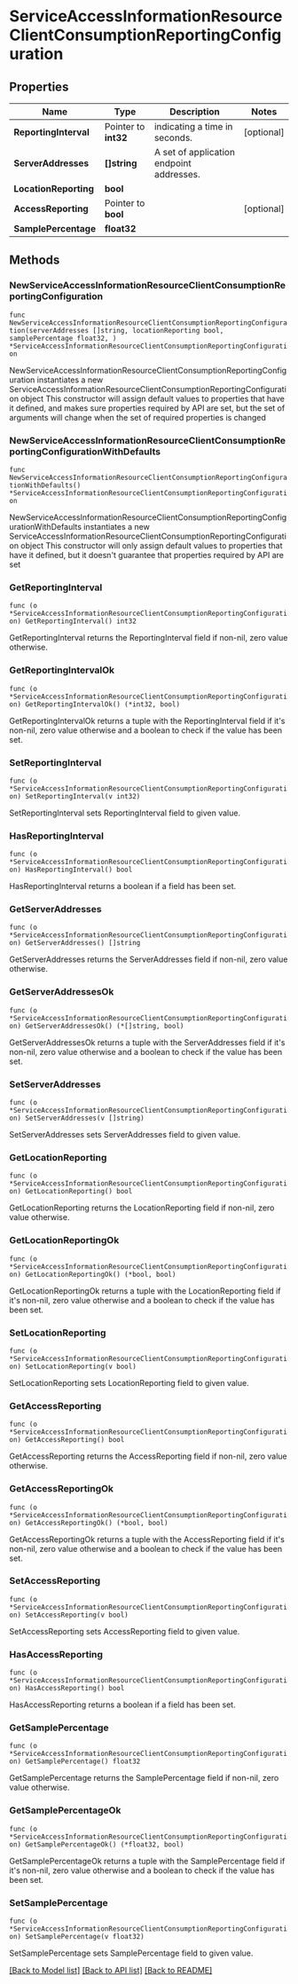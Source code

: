 # ServiceAccessInformationResourceClientConsumptionReportingConfiguration

## Properties

Name | Type | Description | Notes
------------ | ------------- | ------------- | -------------
**ReportingInterval** | Pointer to **int32** | indicating a time in seconds. | [optional] 
**ServerAddresses** | **[]string** | A set of application endpoint addresses. | 
**LocationReporting** | **bool** |  | 
**AccessReporting** | Pointer to **bool** |  | [optional] 
**SamplePercentage** | **float32** |  | 

## Methods

### NewServiceAccessInformationResourceClientConsumptionReportingConfiguration

`func NewServiceAccessInformationResourceClientConsumptionReportingConfiguration(serverAddresses []string, locationReporting bool, samplePercentage float32, ) *ServiceAccessInformationResourceClientConsumptionReportingConfiguration`

NewServiceAccessInformationResourceClientConsumptionReportingConfiguration instantiates a new ServiceAccessInformationResourceClientConsumptionReportingConfiguration object
This constructor will assign default values to properties that have it defined,
and makes sure properties required by API are set, but the set of arguments
will change when the set of required properties is changed

### NewServiceAccessInformationResourceClientConsumptionReportingConfigurationWithDefaults

`func NewServiceAccessInformationResourceClientConsumptionReportingConfigurationWithDefaults() *ServiceAccessInformationResourceClientConsumptionReportingConfiguration`

NewServiceAccessInformationResourceClientConsumptionReportingConfigurationWithDefaults instantiates a new ServiceAccessInformationResourceClientConsumptionReportingConfiguration object
This constructor will only assign default values to properties that have it defined,
but it doesn't guarantee that properties required by API are set

### GetReportingInterval

`func (o *ServiceAccessInformationResourceClientConsumptionReportingConfiguration) GetReportingInterval() int32`

GetReportingInterval returns the ReportingInterval field if non-nil, zero value otherwise.

### GetReportingIntervalOk

`func (o *ServiceAccessInformationResourceClientConsumptionReportingConfiguration) GetReportingIntervalOk() (*int32, bool)`

GetReportingIntervalOk returns a tuple with the ReportingInterval field if it's non-nil, zero value otherwise
and a boolean to check if the value has been set.

### SetReportingInterval

`func (o *ServiceAccessInformationResourceClientConsumptionReportingConfiguration) SetReportingInterval(v int32)`

SetReportingInterval sets ReportingInterval field to given value.

### HasReportingInterval

`func (o *ServiceAccessInformationResourceClientConsumptionReportingConfiguration) HasReportingInterval() bool`

HasReportingInterval returns a boolean if a field has been set.

### GetServerAddresses

`func (o *ServiceAccessInformationResourceClientConsumptionReportingConfiguration) GetServerAddresses() []string`

GetServerAddresses returns the ServerAddresses field if non-nil, zero value otherwise.

### GetServerAddressesOk

`func (o *ServiceAccessInformationResourceClientConsumptionReportingConfiguration) GetServerAddressesOk() (*[]string, bool)`

GetServerAddressesOk returns a tuple with the ServerAddresses field if it's non-nil, zero value otherwise
and a boolean to check if the value has been set.

### SetServerAddresses

`func (o *ServiceAccessInformationResourceClientConsumptionReportingConfiguration) SetServerAddresses(v []string)`

SetServerAddresses sets ServerAddresses field to given value.


### GetLocationReporting

`func (o *ServiceAccessInformationResourceClientConsumptionReportingConfiguration) GetLocationReporting() bool`

GetLocationReporting returns the LocationReporting field if non-nil, zero value otherwise.

### GetLocationReportingOk

`func (o *ServiceAccessInformationResourceClientConsumptionReportingConfiguration) GetLocationReportingOk() (*bool, bool)`

GetLocationReportingOk returns a tuple with the LocationReporting field if it's non-nil, zero value otherwise
and a boolean to check if the value has been set.

### SetLocationReporting

`func (o *ServiceAccessInformationResourceClientConsumptionReportingConfiguration) SetLocationReporting(v bool)`

SetLocationReporting sets LocationReporting field to given value.


### GetAccessReporting

`func (o *ServiceAccessInformationResourceClientConsumptionReportingConfiguration) GetAccessReporting() bool`

GetAccessReporting returns the AccessReporting field if non-nil, zero value otherwise.

### GetAccessReportingOk

`func (o *ServiceAccessInformationResourceClientConsumptionReportingConfiguration) GetAccessReportingOk() (*bool, bool)`

GetAccessReportingOk returns a tuple with the AccessReporting field if it's non-nil, zero value otherwise
and a boolean to check if the value has been set.

### SetAccessReporting

`func (o *ServiceAccessInformationResourceClientConsumptionReportingConfiguration) SetAccessReporting(v bool)`

SetAccessReporting sets AccessReporting field to given value.

### HasAccessReporting

`func (o *ServiceAccessInformationResourceClientConsumptionReportingConfiguration) HasAccessReporting() bool`

HasAccessReporting returns a boolean if a field has been set.

### GetSamplePercentage

`func (o *ServiceAccessInformationResourceClientConsumptionReportingConfiguration) GetSamplePercentage() float32`

GetSamplePercentage returns the SamplePercentage field if non-nil, zero value otherwise.

### GetSamplePercentageOk

`func (o *ServiceAccessInformationResourceClientConsumptionReportingConfiguration) GetSamplePercentageOk() (*float32, bool)`

GetSamplePercentageOk returns a tuple with the SamplePercentage field if it's non-nil, zero value otherwise
and a boolean to check if the value has been set.

### SetSamplePercentage

`func (o *ServiceAccessInformationResourceClientConsumptionReportingConfiguration) SetSamplePercentage(v float32)`

SetSamplePercentage sets SamplePercentage field to given value.



[[Back to Model list]](../README.md#documentation-for-models) [[Back to API list]](../README.md#documentation-for-api-endpoints) [[Back to README]](../README.md)


